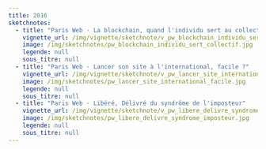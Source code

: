 ```yaml
---
title: 2016
sketchnotes:
  - title: "Paris Web · La blockchain, quand l'individu sert au collectif malgré lui"
    vignette_url: /img/vignette/sketchnote/v_pw_blockchain_individu_sert_collectif.jpg
    image: /img/sketchnotes/pw_blockchain_individu_sert_collectif.jpg
    legende: null
    sous_titre: null
  - title: "Paris Web · Lancer son site à l'international, facile ?"
    vignette_url: /img/vignette/sketchnote/v_pw_lancer_site_international_facile.jpg
    image: /img/sketchnotes/pw_lancer_site_international_facile.jpg
    legende: null
    sous_titre: null
  - title: "Paris Web · Libéré, Délivré du syndrôme de l'imposteur"
    vignette_url: /img/vignette/sketchnote/v_pw_libere_delivre_syndrome_imposteur.jpg
    image: /img/sketchnotes/pw_libere_delivre_syndrome_imposteur.jpg
    legende: null
    sous_titre: null    
---
```

